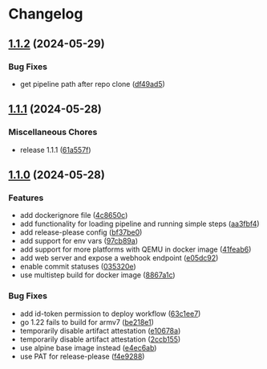 # Changelog

## [1.1.2](https://github.com/olunusib/go-ci/compare/v1.1.1...v1.1.2) (2024-05-29)


### Bug Fixes

* get pipeline path after repo clone ([df49ad5](https://github.com/olunusib/go-ci/commit/df49ad5e881276f2e856eda5b8d70e1b40e594a9))

## [1.1.1](https://github.com/olunusib/go-ci/compare/v1.1.0...v1.1.1) (2024-05-28)


### Miscellaneous Chores

* release 1.1.1 ([61a557f](https://github.com/olunusib/go-ci/commit/61a557f6ae5eb5dcfe3a32f92fc67b8e7544ca47))

## [1.1.0](https://github.com/olunusib/go-ci/compare/v1.0.0...v1.1.0) (2024-05-28)


### Features

* add dockerignore file ([4c8650c](https://github.com/olunusib/go-ci/commit/4c8650c4c432a18480fdb199d048fcbb7b9ba7ef))
* add functionality for loading pipeline and running simple steps ([aa3fbf4](https://github.com/olunusib/go-ci/commit/aa3fbf47fb2831532652f9695715807cc8a38750))
* add release-please config ([bf37be0](https://github.com/olunusib/go-ci/commit/bf37be05c66d4d2393a5d38fdd9ab6c0d19d42e4))
* add support for env vars ([97cb89a](https://github.com/olunusib/go-ci/commit/97cb89acb434073c893c4d6e776669ef945308bb))
* add support for more platforms with QEMU in docker image ([41feab6](https://github.com/olunusib/go-ci/commit/41feab60108814575b18056567df6a2c0b2ae1c2))
* add web server and expose a webhook endpoint ([e05dc92](https://github.com/olunusib/go-ci/commit/e05dc9269ebfd0bf3e944e3ae1722d5e5139915a))
* enable commit statuses ([035320e](https://github.com/olunusib/go-ci/commit/035320ef90251dbd307631d61c42dc3dfc523a4c))
* use multistep build for docker image ([8867a1c](https://github.com/olunusib/go-ci/commit/8867a1c16dd94a0b14441cecd38f893717c10813))


### Bug Fixes

* add id-token permission to deploy workflow ([63c1ee7](https://github.com/olunusib/go-ci/commit/63c1ee76e2756d62cfb99350159ffa7349756f09))
* go 1.22 fails to build for armv7 ([be218e1](https://github.com/olunusib/go-ci/commit/be218e179377095e02b7a8e478b11bf35d721c41))
* temporarily disable artifact attestation ([e10678a](https://github.com/olunusib/go-ci/commit/e10678a1c7a474ad603901f2834045ca802c0455))
* temporarily disable artifact attestation ([2ccb155](https://github.com/olunusib/go-ci/commit/2ccb15520b76dcc0943e376601048108a0ddf844))
* use alpine base image instead ([e4ec6ab](https://github.com/olunusib/go-ci/commit/e4ec6ab7bc0e53a4f4dbec1665813ccef74a82fb))
* use PAT for release-please ([f4e9288](https://github.com/olunusib/go-ci/commit/f4e9288acff526afa3d512b8aadae3f1f81cb096))
